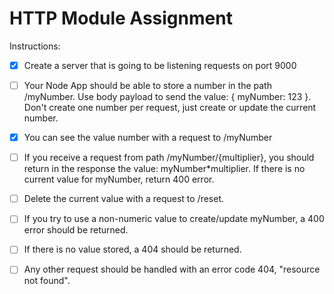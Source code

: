 # HTTP Module Assignment

Instructions:

- [X] Create a server that is going to be listening requests on port 9000

- [ ] Your Node App should be able to store a number in the path /myNumber. Use body payload to send the value: { myNumber: 123 }. Don't create one number per request, just create or update the current number.

- [X] You can see the value number with a request to /myNumber

- [ ] If you receive a request from path /myNumber/{multiplier}, you should return in the response the value: myNumber*multiplier. If there is no current value for myNumber, return 400 error.

- [ ] Delete the current value with a request to /reset.

- [ ] If you try to use a non-numeric value to create/update myNumber, a 400 error should be returned.

- [ ] If there is no value stored, a 404 should be returned.

- [ ] Any other request should be handled with an error code 404, "resource not found".
